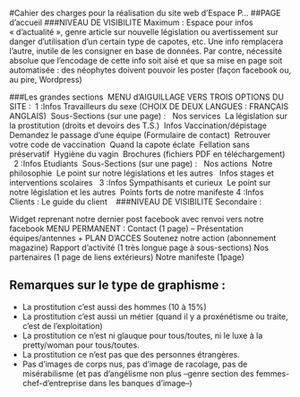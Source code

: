 #Cahier des charges pour la réalisation du site web d’Espace P…
##PAGE d’accueil
###NIVEAU DE VISIBILITE Maximum :
Espace pour infos « d’actualité », genre article sur nouvelle législation ou avertissement sur danger d’utilisation d’un certain type de capotes, etc. Une info remplacera l’autre, inutile de les consigner en base de données. Par contre, nécessité absolue que l’encodage de cette info soit aisé et que sa mise en page soit automatisée : des néophytes doivent pouvoir les poster (façon facebook ou, au pire, Wordpress)

###Les grandes sections
 MENU d’AIGUILLAGE VERS TROIS OPTIONS DU SITE : 	1 :Infos Travailleurs du sexe (CHOIX DE DEUX LANGUES : FRANÇAIS ANGLAIS) 		Sous-Sections (sur une page) :  				Nos services  				La législation sur la prostitution (droits et devoirs des T.S.) 				Infos Vaccination/dépistage                                                       	Demandez le passage d’une équipe (Formulaire de contact)  				Retrouver votre code de vaccination 				Quand la capote éclate  				Fellation sans préservatif  				Hygiène du vagin  				Brochures (fichiers PDF en téléchargement) 			 	2 :Infos Etudiants 		Sous-Sections (sur une page) :  				Nos actions 				Notre philosophie 				Le point sur notre législations et les autres  				Infos stages et interventions scolaires  	3 :Infos Sympathisants et curieux 				Le point sur notre législation et les autres 				Points forts de notre manifeste
4 :Infos Clients :
 			Le guide du client 				 
###NIVEAU DE VISIBILITE Secondaire :

				
Widget reprenant notre dernier post facebook avec renvoi vers notre facebook
MENU PERMANENT : Contact (1 page) – Présentation équipes/antennes + PLAN D’ACCES Soutenez notre action (abonnement magazine) Rapport d’activité (1 très longue page à sous-sections) Nos partenaires (1 page de liens extérieurs) Notre manifeste  (1page)

## Remarques sur le type de graphisme :

* La prostitution c’est aussi des hommes (10 à 15%)
* La prostitution c’est aussi un métier (quand il y a proxénétisme ou traite, c’est de l’exploitation)
* La prostitution ce n’est ni glauque pour tous/toutes, ni le luxe à la pretty/woman pour tous/toutes.
* La prostitution ce n’est pas que des personnes étrangères.
* Pas d’images de corps nus, pas d’image de racolage, pas de misérabilisme (et pas d’angélisme non plus –genre section des femmes-chef-d’entreprise dans les banques d’image–)